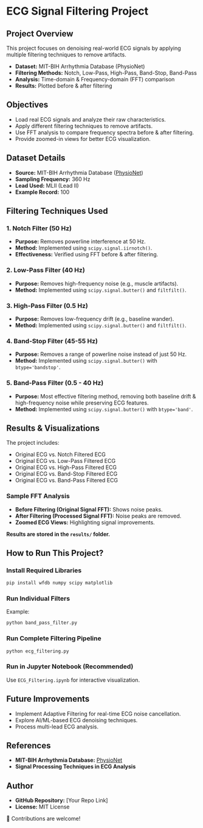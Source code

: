 # ECG Signal Filtering Project

## Project Overview
This project focuses on denoising real-world ECG signals by applying multiple filtering techniques to remove artifacts.

- **Dataset:** MIT-BIH Arrhythmia Database (PhysioNet)
- **Filtering Methods:** Notch, Low-Pass, High-Pass, Band-Stop, Band-Pass
- **Analysis:** Time-domain & Frequency-domain (FFT) comparison
- **Results:** Plotted before & after filtering

## Objectives
- Load real ECG signals and analyze their raw characteristics.
- Apply different filtering techniques to remove artifacts.
- Use FFT analysis to compare frequency spectra before & after filtering.
- Provide zoomed-in views for better ECG visualization.

## Dataset Details
- **Source:** MIT-BIH Arrhythmia Database ([PhysioNet](https://physionet.org/content/mitdb/1.0.0/))
- **Sampling Frequency:** 360 Hz
- **Lead Used:** MLII (Lead II)
- **Example Record:** 100

## Filtering Techniques Used

### 1. Notch Filter (50 Hz)
- **Purpose:** Removes powerline interference at 50 Hz.
- **Method:** Implemented using `scipy.signal.iirnotch()`.
- **Effectiveness:** Verified using FFT before & after filtering.

### 2. Low-Pass Filter (40 Hz)
- **Purpose:** Removes high-frequency noise (e.g., muscle artifacts).
- **Method:** Implemented using `scipy.signal.butter()` and `filtfilt()`.

### 3. High-Pass Filter (0.5 Hz)
- **Purpose:** Removes low-frequency drift (e.g., baseline wander).
- **Method:** Implemented using `scipy.signal.butter()` and `filtfilt()`.

### 4. Band-Stop Filter (45-55 Hz)
- **Purpose:** Removes a range of powerline noise instead of just 50 Hz.
- **Method:** Implemented using `scipy.signal.butter()` with `btype='bandstop'`.

### 5. Band-Pass Filter (0.5 - 40 Hz)
- **Purpose:** Most effective filtering method, removing both baseline drift & high-frequency noise while preserving ECG features.
- **Method:** Implemented using `scipy.signal.butter()` with `btype='band'`.

## Results & Visualizations
The project includes:
- Original ECG vs. Notch Filtered ECG
- Original ECG vs. Low-Pass Filtered ECG
- Original ECG vs. High-Pass Filtered ECG
- Original ECG vs. Band-Stop Filtered ECG
- Original ECG vs. Band-Pass Filtered ECG

### Sample FFT Analysis
- **Before Filtering (Original Signal FFT):** Shows noise peaks.
- **After Filtering (Processed Signal FFT):** Noise peaks are removed.
- **Zoomed ECG Views:** Highlighting signal improvements.

**Results are stored in the `results/` folder.**

## How to Run This Project?

### Install Required Libraries
```bash
pip install wfdb numpy scipy matplotlib
```

### Run Individual Filters
Example:
```bash
python band_pass_filter.py
```

### Run Complete Filtering Pipeline
```bash
python ecg_filtering.py
```

### Run in Jupyter Notebook (Recommended)
Use `ECG_Filtering.ipynb` for interactive visualization.

## Future Improvements
- Implement Adaptive Filtering for real-time ECG noise cancellation.
- Explore AI/ML-based ECG denoising techniques.
- Process multi-lead ECG analysis.

## References
- **MIT-BIH Arrhythmia Database:** [PhysioNet](https://physionet.org/content/mitdb/1.0.0/)
- **Signal Processing Techniques in ECG Analysis**

## Author
- **GitHub Repository:** [Your Repo Link]
- **License:** MIT License

🚀 Contributions are welcome!

